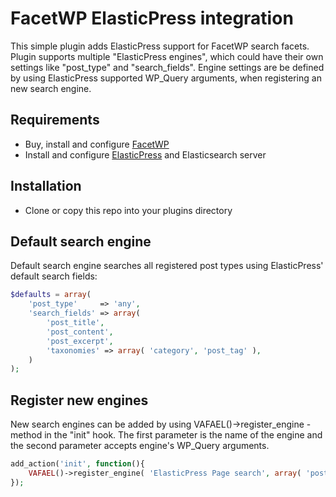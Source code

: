 # FacetWP ElasticPress integration
This simple plugin adds ElasticPress support for FacetWP search facets. Plugin supports multiple "ElasticPress engines", which could have their own settings like "post_type" and "search_fields". Engine settings are be defined by using ElasticPress supported WP_Query arguments, when registering an new search engine.

## Requirements
- Buy, install and configure [FacetWP](https://facetwp.com/)
- Install and configure [ElasticPress](https://github.com/10up/ElasticPress) and Elasticsearch server

## Installation
- Clone or copy this repo into your plugins directory

## Default search engine
Default search engine searches all registered post types using ElasticPress' default search fields:

```php
$defaults = array(
	'post_type'     => 'any',
	'search_fields' => array(
		'post_title',
		'post_content',
		'post_excerpt',
		'taxonomies' => array( 'category', 'post_tag' ),
	)
);
```

## Register new engines

New search engines can be added by using VAFAEL()->register_engine -method in the "init" hook.
The first parameter is the name of the engine and the second parameter accepts engine's WP_Query arguments.

```php
add_action('init', function(){
	VAFAEL()->register_engine( 'ElasticPress Page search', array( 'post_type' => 'page' ) );
});
```
